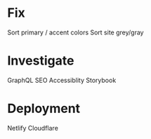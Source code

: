 # Fix

Sort primary / accent colors
Sort site grey/gray

# Investigate

GraphQL
SEO
Accessiblity
Storybook

# Deployment

Netlify
Cloudflare
